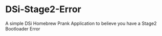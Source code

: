 # DSi-Stage2-Error
A simple DSi Homebrew Prank Application to believe you have a Stage2 Bootloader Error

